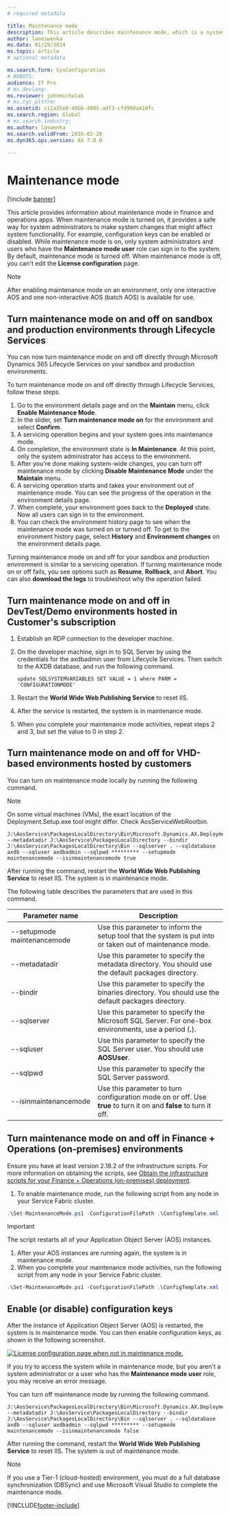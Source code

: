 ```yaml
---
# required metadata

title: Maintenance mode
description: This article describes maintenance mode, which is a system-wide setting that lets system administrators make system changes that can affect system functionality.
author: laneswenka
ms.date: 01/29/2024
ms.topic: article
# optional metadata

ms.search.form: SysConfiguration
# ROBOTS: 
audience: IT Pro
# ms.devlang: 
ms.reviewer: johnmichalak
# ms.tgt_pltfrm: 
ms.assetid: c11a35e8-40bb-4005-adf3-cfd998a418fc
ms.search.region: Global
# ms.search.industry: 
ms.author: laswenka
ms.search.validFrom: 2016-02-28
ms.dyn365.ops.version: AX 7.0.0

---
```


# Maintenance mode

[!include [banner](../includes/banner.md)]

This article provides information about maintenance mode in finance and operations apps. When maintenance mode is turned on, it provides a safe way for system administrators to make system changes that might affect system functionality. For example, configuration keys can be enabled or disabled. While maintenance mode is on, only system administrators and users who have the **Maintenance mode user** role can sign in to the system. By default, maintenance mode is turned off. When maintenance mode is off, you can't edit the **License configuration** page.

> [!Note]
> After enabling maintenance mode on an environment, only one interactive AOS and one non-interactive AOS (batch AOS) is available for use.

## Turn maintenance mode on and off on sandbox and production environments through Lifecycle Services 
You can now turn maintenance mode on and off directly through Microsoft Dynamics 365 Lifecycle Services on your sandbox and production environments. 

To turn maintenance mode on and off directly through Lifecycle Services, follow these steps.

1. Go to the environment details page and on the **Maintain** menu, click **Enable Maintenance Mode**. 
2. In the slider, set **Turn maintenance mode on** for the environment and select **Confirm**.
3. A servicing operation begins and your system  goes into maintenance mode.
4. On completion, the environment state is **In Maintenance**. At this point, only the system administrator has access to the environment.
5. After you're done making system-wide changes, you can turn off maintenance mode by clicking **Disable Maintenance Mode** under the **Maintain** menu.
6. A servicing operation starts and takes your environment out of maintenance mode. You can see the progress of the operation in the environment details page.
7. When complete, your environment goes back to the **Deployed** state. Now all users can sign in to the environment.
8. You can check the environment history page to see when the maintenance mode was turned on or turned off. To get to the environment history page, select **History** and **Environment changes** on the environment details page.

Turning maintenance mode on and off for your sandbox and production environment is similar to a servicing operation. If turning maintenance mode on or off fails, you see options such as **Resume**, **Rollback**, and **Abort**. You can also **download the logs** to troubleshoot why the operation failed.

## Turn maintenance mode on and off in DevTest/Demo environments hosted in Customer's subscription
1. Establish an RDP connection to the developer machine.
2. On the developer machine, sign in to SQL Server by using the credentials for the axdbadmin user from Lifecycle Services. Then switch to the AXDB database, and run the following command.

    ```Console
    update SQLSYSTEMVARIABLES SET VALUE = 1 where PARM = 'CONFIGURATIONMODE'
    ```

3. Restart the **World Wide Web Publishing Service** to reset IIS.
4. After the service is restarted, the system is in maintenance mode.
5. When you complete your maintenance mode activities, repeat steps 2 and 3, but set the value to 0 in step 2.

## Turn maintenance mode on and off for VHD-based environments hosted by customers

You can turn on maintenance mode locally by running the following command. 

> [!Note]
> On some virtual machines (VMs), the exact location of the Deployment.Setup.exe tool might differ. Check AosServiceWebRootbin.

```Console
J:\AosService\PackagesLocalDirectory\Bin\Microsoft.Dynamics.AX.Deployment.Setup.exe --metadatadir J:\AosService\PackagesLocalDirectory --bindir J:\AosService\PackagesLocalDirectory\Bin --sqlserver . --sqldatabase axdb --sqluser axdbadmin --sqlpwd ********* --setupmode maintenancemode --isinmaintenancemode true
```
After running the command, restart the **World Wide Web Publishing Service** to reset IIS. The system is in maintenance mode.  

The following table describes the parameters that are used in this command.

| Parameter name              | Description  |
|-----------------------------|------|
| --setupmode maintenancemode | Use this parameter to inform the setup tool that the system is put into or taken out of maintenance mode.    |
| --metadatadir               | Use this parameter to specify the metadata directory. You should use the default packages directory.              |
| --bindir                    | Use this parameter to specify the binaries directory. You should use the default packages directory.              |
| --sqlserver                 | Use this parameter to specify the Microsoft SQL Server. For one-box environments, use a period (**.**).           |
| --sqluser                   | Use this parameter to specify the SQL Server user. You should use **AOSUser**.                                    |
| --sqlpwd                    | Use this parameter to specify the SQL Server password.                                                            |
| --isinmaintenancemode       | Use this parameter to turn configuration mode on or off. Use **true** to turn it on and **false** to turn it off. |


## Turn maintenance mode on and off in Finance + Operations (on-premises) environments

Ensure you have at least version 2.18.2 of the infrastructure scripts. For more information on obtaining the scripts, see [Obtain the infrastructure scripts for your Finance + Operations (on-premises) deployment](../deployment/obtain-infrascripts-onprem.md).

1. To enable maintenance mode, run the following script from any node in your Service Fabric cluster.
```powershell
.\Set-MaintenanceMode.ps1 -ConfigurationFilePath .\ConfigTemplate.xml -Enable
```
> [!IMPORTANT]
> The script restarts all of your Application Object Server (AOS) instances.

1. After your AOS instances are running again, the system is in maintenance mode.
1. When you complete your maintenance mode activities, run the following script from any node in your Service Fabric cluster.
```powershell
.\Set-MaintenanceMode.ps1 -ConfigurationFilePath .\ConfigTemplate.xml -Disable
```


## Enable (or disable) configuration keys

After the instance of Application Object Server (AOS) is restarted, the system is in maintenance mode. You can then enable configuration keys, as shown in the following screenshot. 

[![License configuration page when not in maintenance mode.](./media/license-configuration-page-when-not-in-maintenance-mode.png)](./media/license-configuration-page-when-not-in-maintenance-mode.png) 

If you try to access the system while in maintenance mode, but you aren't a system administrator or a user who has the **Maintenance mode user** role, you may receive an error message. 

You can turn off maintenance mode by running the following command.

```Console
J:\AosService\PackagesLocalDirectory\Bin\Microsoft.Dynamics.AX.Deployment.Setup.exe --metadatadir J:\AosService\PackagesLocalDirectory --bindir J:\AosService\PackagesLocalDirectory\Bin --sqlserver . --sqldatabase axdb --sqluser axdbadmin --sqlpwd ********* --setupmode maintenancemode --isinmaintenancemode false
```
After running the command, restart the **World Wide Web Publishing Service** to reset IIS. The system is out of maintenance mode.  

> [!NOTE]
> If you use a Tier-1 (cloud-hosted) environment, you must do a full database synchronization (DBSync) and use Microsoft Visual Studio to complete the maintenance mode.

[!INCLUDE[footer-include](../../../includes/footer-banner.md)]

